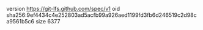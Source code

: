 version https://git-lfs.github.com/spec/v1
oid sha256:9ef4434c4e252803ad5acfb99a926aed1199fd3fb6d246519c2d98ca9561b5c6
size 6377
